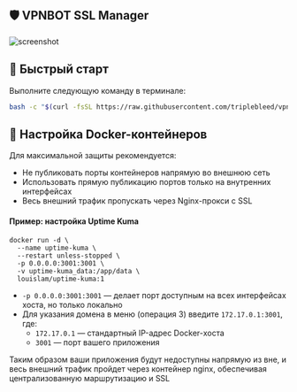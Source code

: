 ## 🛡️ VPNBOT SSL Manager

![screenshot](https://hostux.pics/images/2025/04/15/imaged370a45bba17a530.png)

## 🚀 Быстрый старт

Выполните следующую команду в терминале:

```bash
bash -c "$(curl -fsSL https://raw.githubusercontent.com/triplebleed/vpnbot-ssl-manager/main/vpnbot-ssl-manager.sh)"
```

## 🐳 Настройка Docker-контейнеров

Для максимальной защиты рекомендуется:

- Не публиковать порты контейнеров напрямую во внешнюю сеть
- Использовать прямую публикацию портов только на внутренних интерфейсах
- Весь внешний трафик пропускать через Nginx-прокси с SSL

#### Пример: настройка Uptime Kuma

```docker
docker run -d \
  --name uptime-kuma \
  --restart unless-stopped \
  -p 0.0.0.0:3001:3001 \
  -v uptime-kuma_data:/app/data \
  louislam/uptime-kuma:1
```

- `-p 0.0.0.0:3001:3001` — делает порт доступным на всех интерфейсах хоста, но только локально
- Для указания домена в меню (операция 3) введите `172.17.0.1:3001`, где:
    - `172.17.0.1` — стандартный IP-адрес Docker-хоста
    - `3001` — порт вашего приложения

Таким образом ваши приложения будут недоступны напрямую из вне, и весь внешний трафик пройдет через контейнер nginx, обеспечивая централизованную маршрутизацию и SSL
